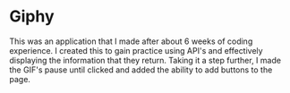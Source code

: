 # Giphy
This was an application that I made after about 6 weeks of coding experience. I created this to gain practice using API's and 
effectively displaying the information that they return. Taking it a step further, I made the GIF's pause until clicked and added the 
ability to add buttons to the page.
